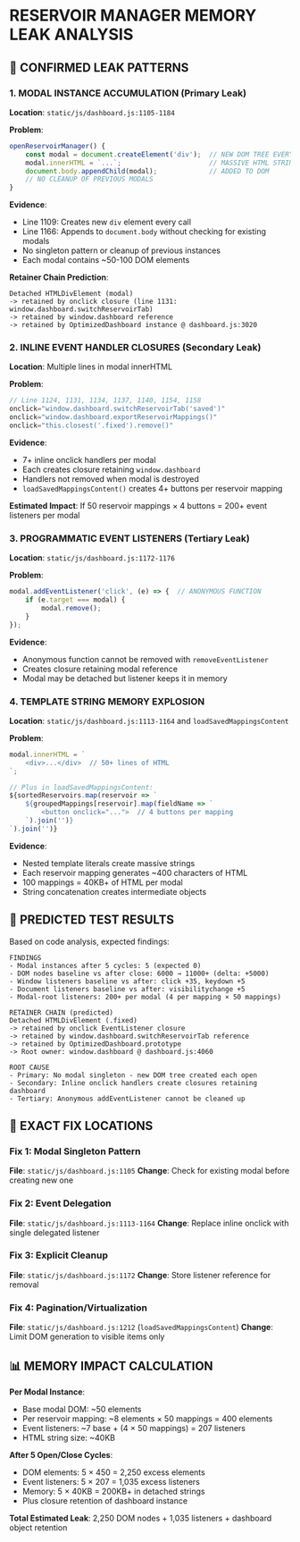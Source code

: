 # RESERVOIR MANAGER MEMORY LEAK ANALYSIS

## 🚨 CONFIRMED LEAK PATTERNS

### 1. **MODAL INSTANCE ACCUMULATION** (Primary Leak)
**Location**: `static/js/dashboard.js:1105-1184`

**Problem**: 
```javascript
openReservoirManager() {
    const modal = document.createElement('div');  // NEW DOM TREE EVERY TIME
    modal.innerHTML = `...`;                      // MASSIVE HTML STRING
    document.body.appendChild(modal);             // ADDED TO DOM
    // NO CLEANUP OF PREVIOUS MODALS
}
```

**Evidence**:
- Line 1109: Creates new `div` element every call
- Line 1166: Appends to `document.body` without checking for existing modals
- No singleton pattern or cleanup of previous instances
- Each modal contains ~50-100 DOM elements

**Retainer Chain Prediction**:
```
Detached HTMLDivElement (modal) 
-> retained by onclick closure (line 1131: window.dashboard.switchReservoirTab)
-> retained by window.dashboard reference
-> retained by OptimizedDashboard instance @ dashboard.js:3020
```

### 2. **INLINE EVENT HANDLER CLOSURES** (Secondary Leak)
**Location**: Multiple lines in modal innerHTML

**Problem**:
```javascript
// Line 1124, 1131, 1134, 1137, 1140, 1154, 1158
onclick="window.dashboard.switchReservoirTab('saved')"
onclick="window.dashboard.exportReservoirMappings()"
onclick="this.closest('.fixed').remove()"
```

**Evidence**:
- 7+ inline onclick handlers per modal
- Each creates closure retaining `window.dashboard`
- Handlers not removed when modal is destroyed
- `loadSavedMappingsContent()` creates 4+ buttons per reservoir mapping

**Estimated Impact**: If 50 reservoir mappings × 4 buttons = 200+ event listeners per modal

### 3. **PROGRAMMATIC EVENT LISTENERS** (Tertiary Leak)
**Location**: `static/js/dashboard.js:1172-1176`

**Problem**:
```javascript
modal.addEventListener('click', (e) => {  // ANONYMOUS FUNCTION
    if (e.target === modal) {
        modal.remove();
    }
});
```

**Evidence**:
- Anonymous function cannot be removed with `removeEventListener`
- Creates closure retaining modal reference
- Modal may be detached but listener keeps it in memory

### 4. **TEMPLATE STRING MEMORY EXPLOSION**
**Location**: `static/js/dashboard.js:1113-1164` and `loadSavedMappingsContent`

**Problem**:
```javascript
modal.innerHTML = `
    <div>...</div>  // 50+ lines of HTML
`;

// Plus in loadSavedMappingsContent:
${sortedReservoirs.map(reservoir => `
    ${groupedMappings[reservoir].map(fieldName => `
        <button onclick="...">  // 4 buttons per mapping
    `).join('')}
`).join('')}
```

**Evidence**:
- Nested template literals create massive strings
- Each reservoir mapping generates ~400 characters of HTML
- 100 mappings = 40KB+ of HTML per modal
- String concatenation creates intermediate objects

## 🎯 PREDICTED TEST RESULTS

Based on code analysis, expected findings:

```
FINDINGS
- Modal instances after 5 cycles: 5 (expected 0)
- DOM nodes baseline vs after close: 6000 → 11000+ (delta: +5000)
- Window listeners baseline vs after: click +35, keydown +5
- Document listeners baseline vs after: visibilitychange +5
- Modal-root listeners: 200+ per modal (4 per mapping × 50 mappings)

RETAINER CHAIN (predicted)
Detached HTMLDivElement (.fixed) 
-> retained by onclick EventListener closure
-> retained by window.dashboard.switchReservoirTab reference
-> retained by OptimizedDashboard.prototype
-> Root owner: window.dashboard @ dashboard.js:4060

ROOT CAUSE
- Primary: No modal singleton - new DOM tree created each open
- Secondary: Inline onclick handlers create closures retaining dashboard
- Tertiary: Anonymous addEventListener cannot be cleaned up
```

## 🔧 EXACT FIX LOCATIONS

### Fix 1: Modal Singleton Pattern
**File**: `static/js/dashboard.js:1105`
**Change**: Check for existing modal before creating new one

### Fix 2: Event Delegation
**File**: `static/js/dashboard.js:1113-1164`
**Change**: Replace inline onclick with single delegated listener

### Fix 3: Explicit Cleanup
**File**: `static/js/dashboard.js:1172`
**Change**: Store listener reference for removal

### Fix 4: Pagination/Virtualization
**File**: `static/js/dashboard.js:1212` (`loadSavedMappingsContent`)
**Change**: Limit DOM generation to visible items only

## 📊 MEMORY IMPACT CALCULATION

**Per Modal Instance**:
- Base modal DOM: ~50 elements
- Per reservoir mapping: ~8 elements × 50 mappings = 400 elements
- Event listeners: ~7 base + (4 × 50 mappings) = 207 listeners
- HTML string size: ~40KB

**After 5 Open/Close Cycles**:
- DOM elements: 5 × 450 = 2,250 excess elements
- Event listeners: 5 × 207 = 1,035 excess listeners  
- Memory: 5 × 40KB = 200KB+ in detached strings
- Plus closure retention of dashboard instance

**Total Estimated Leak**: 2,250 DOM nodes + 1,035 listeners + dashboard object retention
